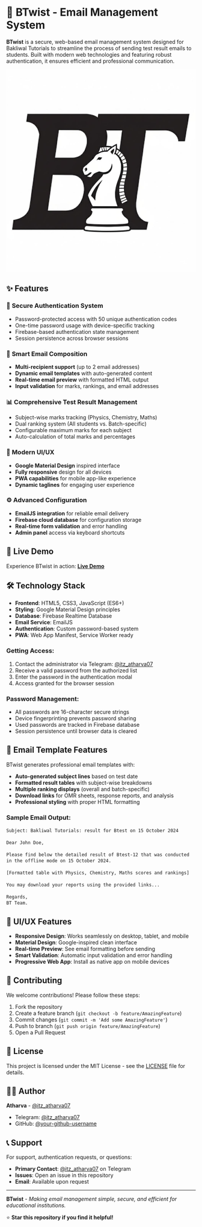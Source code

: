 
# 🎯 BTwist - Email Management System

**BTwist** is a secure, web-based email management system designed for Bakliwal Tutorials to streamline the process of sending test result emails to students. Built with modern web technologies and featuring robust authentication, it ensures efficient and professional communication.

![BTwist Logo](./attached_assets/Screenshot%202025-09-23%20213415_1758644247005.png)

## ✨ Features

### 🔐 **Secure Authentication System**
- Password-protected access with 50 unique authentication codes
- One-time password usage with device-specific tracking
- Firebase-based authentication state management
- Session persistence across browser sessions

### 📧 **Smart Email Composition**
- **Multi-recipient support** (up to 2 email addresses)
- **Dynamic email templates** with auto-generated content
- **Real-time email preview** with formatted HTML output
- **Input validation** for marks, rankings, and email addresses

### 📊 **Comprehensive Test Result Management**
- Subject-wise marks tracking (Physics, Chemistry, Maths)
- Dual ranking system (All students vs. Batch-specific)
- Configurable maximum marks for each subject
- Auto-calculation of total marks and percentages

### 🎨 **Modern UI/UX**
- **Google Material Design** inspired interface
- **Fully responsive** design for all devices
- **PWA capabilities** for mobile app-like experience
- **Dynamic taglines** for engaging user experience

### ⚙️ **Advanced Configuration**
- **EmailJS integration** for reliable email delivery
- **Firebase cloud database** for configuration storage
- **Real-time form validation** and error handling
- **Admin panel** access via keyboard shortcuts

## 🚀 Live Demo

Experience BTwist in action: [**Live Demo**](https://bakliwal-tutorials.github.io/btwist/)

## 🛠️ Technology Stack

- **Frontend**: HTML5, CSS3, JavaScript (ES6+)
- **Styling**: Google Material Design principles
- **Database**: Firebase Realtime Database
- **Email Service**: EmailJS
- **Authentication**: Custom password-based system
- **PWA**: Web App Manifest, Service Worker ready

### **Getting Access**:
1. Contact the administrator via Telegram: [@itz_atharva07](https://t.me/itz_atharva07)
2. Receive a valid password from the authorized list
3. Enter the password in the authentication modal
4. Access granted for the browser session

### **Password Management**:
- All passwords are 16-character secure strings
- Device fingerprinting prevents password sharing
- Used passwords are tracked in Firebase database
- Session persistence until browser data is cleared

## 📧 Email Template Features

BTwist generates professional email templates with:

- **Auto-generated subject lines** based on test date
- **Formatted result tables** with subject-wise breakdowns
- **Multiple ranking displays** (overall and batch-specific)
- **Download links** for OMR sheets, response reports, and analysis
- **Professional styling** with proper HTML formatting

### **Sample Email Output**:
```
Subject: Bakliwal Tutorials: result for Btest on 15 October 2024

Dear John Doe,

Please find below the detailed result of Btest-12 that was conducted 
in the offline mode on 15 October 2024.

[Formatted table with Physics, Chemistry, Maths scores and rankings]

You may download your reports using the provided links...

Regards,
BT Team.
```

## 🎨 UI/UX Features

- **Responsive Design**: Works seamlessly on desktop, tablet, and mobile
- **Material Design**: Google-inspired clean interface
- **Real-time Preview**: See email formatting before sending
- **Smart Validation**: Automatic input validation and error handling
- **Progressive Web App**: Install as native app on mobile devices

## 🤝 Contributing

We welcome contributions! Please follow these steps:

1. Fork the repository
2. Create a feature branch (`git checkout -b feature/AmazingFeature`)
3. Commit changes (`git commit -m 'Add some AmazingFeature'`)
4. Push to branch (`git push origin feature/AmazingFeature`)
5. Open a Pull Request

## 📝 License

This project is licensed under the MIT License - see the [LICENSE](LICENSE) file for details.

## 👨‍💻 Author

**Atharva** - [@itz_atharva07](https://t.me/itz_atharva07)

- Telegram: [@itz_atharva07](https://t.me/itz_atharva07)
- GitHub: [@your-github-username](https://github.com/atharva-9423)

## 📞 Support

For support, authentication requests, or questions:
- **Primary Contact**: [@itz_atharva07](https://t.me/itz_atharva07) on Telegram
- **Issues**: Open an issue in this repository
- **Email**: Available upon request

---

**BTwist** - *Making email management simple, secure, and efficient for educational institutions.*

⭐ **Star this repository if you find it helpful!**
